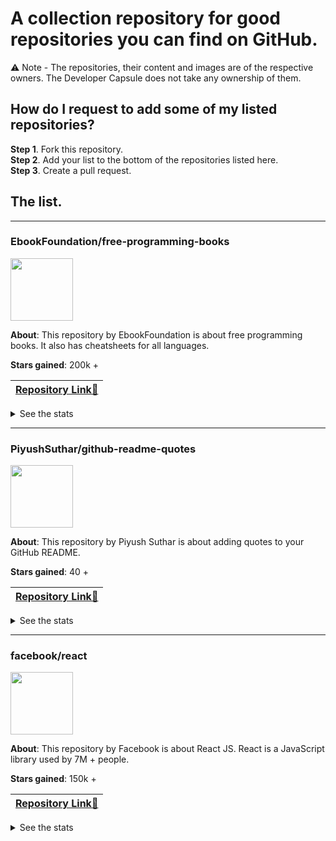 # A collection repository for good repositories you can find on GitHub.
⚠ Note - The repositories, their content and images are of the respective owners. The Developer Capsule does not take any ownership of them.

## How do I request to add some of my listed repositories?
<b>Step 1</b>. Fork this repository.
<br>
<b>Step 2</b>. Add your list to the bottom of the repositories listed here.
<br>
<b>Step 3</b>. Create a pull request.

## The list.
<hr>

### EbookFoundation/free-programming-books

<img width="100" src="https://avatars.githubusercontent.com/Ebookfoundation">

<b>About</b>: This repository by EbookFoundation is about free programming books. It also has cheatsheets for all languages.

<b>Stars gained</b>: 200k +

|<a href="https://github.com/Ebookfoundation/free-programming-books">Repository Link🔗</a>|
|---|

<details>
<summary>See the stats</summary>
<br>

[![Readme Card](https://github-readme-stats.vercel.app/api/pin/?username=Ebookfoundation&repo=free-programming-books)](https://github.com/Ebookfoundation/free-programming-books)

</details>

<hr>

### PiyushSuthar/github-readme-quotes

<img width="100" src="https://avatars.githubusercontent.com/PiyushSuthar">

<b>About</b>: This repository by Piyush Suthar is about adding quotes to your GitHub README.

<b>Stars gained</b>: 40 +

|<a href="https://github.com/PiyushSuthar/github-readme-quotes">Repository Link🔗</a>|
|---|

<details>
<summary>See the stats</summary>
<br>

[![Readme Card](https://github-readme-stats.vercel.app/api/pin/?username=PiyushSuthar&repo=github-readme-quotes)](https://github.com/PiyushSuthar/github-readme-quotes)

</details>

<hr>

### facebook/react

<img width="100" src="https://avatars.githubusercontent.com/Facebook">

<b>About</b>: This repository by Facebook is about React JS. React is a JavaScript library used by 7M + people.

<b>Stars gained</b>: 150k +

|<a href="https://github.com/facebook/react">Repository Link🔗</a>|
|---|

<details>
<summary>See the stats</summary>
<br>

[![Readme Card](https://github-readme-stats.vercel.app/api/pin/?username=facebook&repo=react)](https://github.com/facebook/react)

</details>